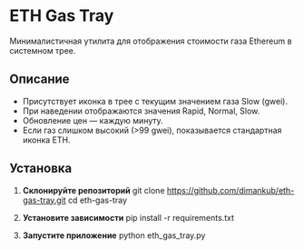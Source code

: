 # ETH Gas Tray

Минималистичная утилита для отображения стоимости газа Ethereum в системном трее.

## Описание

- Присутствует иконка в трее с текущим значением газа Slow (gwei).
- При наведении отображаются значения Rapid, Normal, Slow.
- Обновление цен — каждую минуту.
- Если газ слишком высокий (>99 gwei), показывается стандартная иконка ETH.

## Установка

1. **Склонируйте репозиторий**
git clone https://github.com/dimankub/eth-gas-tray.git
cd eth-gas-tray

2. **Установите зависимости**
pip install -r requirements.txt

3. **Запустите приложение**
python eth_gas_tray.py
